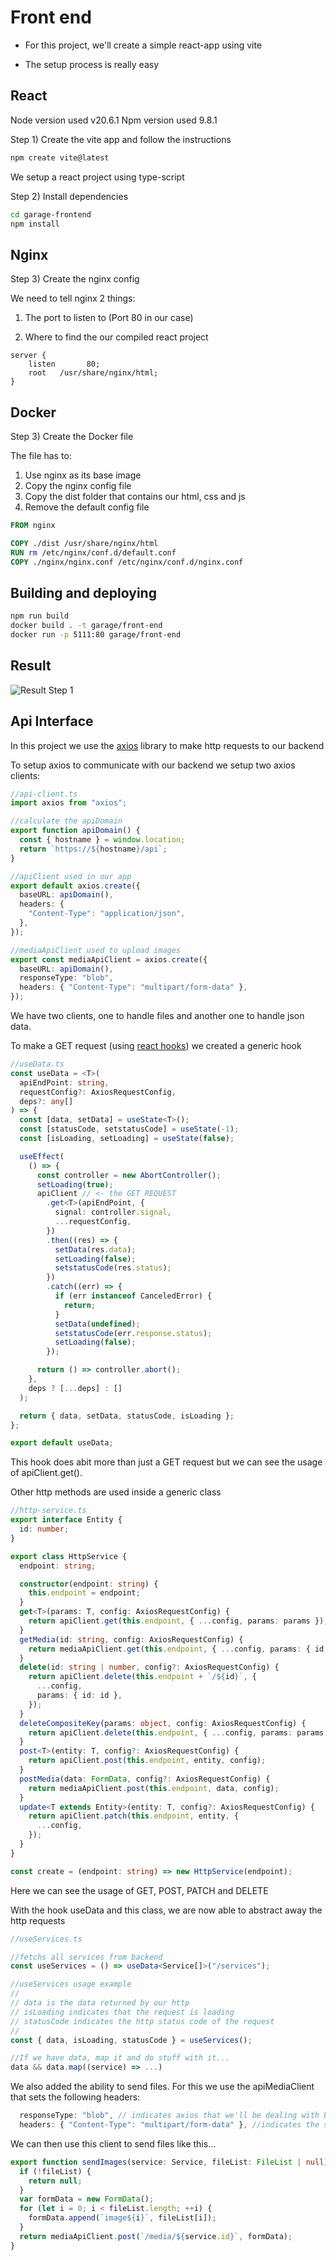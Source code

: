 # Front end

- For this project, we'll create a simple react-app using vite

- The setup process is really easy

## React

Node version used v20.6.1
Npm version used 9.8.1

Step 1) Create the vite app and follow the instructions

```bash
npm create vite@latest
```

We setup a react project using type-script

Step 2) Install dependencies

```bash
cd garage-frontend
npm install
```

## Nginx

Step 3) Create the nginx config

We need to tell nginx 2 things:

1. The port to listen to (Port 80 in our case)

2. Where to find the our compiled react project

```nginx
server {
    listen       80;
    root   /usr/share/nginx/html;
}
```

## Docker

Step 3) Create the Docker file

The file has to:

1. Use nginx as its base image
2. Copy the nginx config file
3. Copy the dist folder that contains our html, css and js
4. Remove the default config file

```Dockerfile
FROM nginx

COPY ./dist /usr/share/nginx/html
RUN rm /etc/nginx/conf.d/default.conf
COPY ./nginx/nginx.conf /etc/nginx/conf.d/nginx.conf
```

## Building and deploying

```bash
npm run build
docker build . -t garage/front-end
docker run -p 5111:80 garage/front-end
```

## Result

![Result Step 1](../media/frontend-deployed.png)

## Api Interface

In this project we use the [axios](https://github.com/axios/axios) library to make http requests to our backend

To setup axios to communicate with our backend we setup two axios clients:

```typescript
//api-client.ts
import axios from "axios";

//calculate the apiDomain
export function apiDomain() {
  const { hostname } = window.location;
  return `https://${hostname}/api`;
}

//apiClient used in our app
export default axios.create({
  baseURL: apiDomain(),
  headers: {
    "Content-Type": "application/json",
  },
});

//mediaApiClient used to upload images
export const mediaApiClient = axios.create({
  baseURL: apiDomain(),
  responseType: "blob",
  headers: { "Content-Type": "multipart/form-data" },
});
```

We have two clients, one to handle files and another one to handle json data.

To make a GET request (using [react hooks](https://react.dev/reference/react/hooks)) we created a generic hook

```typescript
//useData.ts
const useData = <T>(
  apiEndPoint: string,
  requestConfig?: AxiosRequestConfig,
  deps?: any[]
) => {
  const [data, setData] = useState<T>();
  const [statusCode, setstatusCode] = useState(-1);
  const [isLoading, setLoading] = useState(false);

  useEffect(
    () => {
      const controller = new AbortController();
      setLoading(true);
      apiClient // <- the GET REQUEST
        .get<T>(apiEndPoint, {
          signal: controller.signal,
          ...requestConfig,
        })
        .then((res) => {
          setData(res.data);
          setLoading(false);
          setstatusCode(res.status);
        })
        .catch((err) => {
          if (err instanceof CanceledError) {
            return;
          }
          setData(undefined);
          setstatusCode(err.response.status);
          setLoading(false);
        });

      return () => controller.abort();
    },
    deps ? [...deps] : []
  );

  return { data, setData, statusCode, isLoading };
};

export default useData;
```

This hook does abit more than just a GET request but we can see the usage of apiClient.get().

Other http methods are used inside a generic class

```typescript
//http-service.ts
export interface Entity {
  id: number;
}

export class HttpService {
  endpoint: string;

  constructor(endpoint: string) {
    this.endpoint = endpoint;
  }
  get<T>(params: T, config: AxiosRequestConfig) {
    return apiClient.get(this.endpoint, { ...config, params: params });
  }
  getMedia(id: string, config: AxiosRequestConfig) {
    return mediaApiClient.get(this.endpoint, { ...config, params: { id: id } });
  }
  delete(id: string | number, config?: AxiosRequestConfig) {
    return apiClient.delete(this.endpoint + `/${id}`, {
      ...config,
      params: { id: id },
    });
  }
  deleteCompositeKey(params: object, config: AxiosRequestConfig) {
    return apiClient.delete(this.endpoint, { ...config, params: params });
  }
  post<T>(entity: T, config?: AxiosRequestConfig) {
    return apiClient.post(this.endpoint, entity, config);
  }
  postMedia(data: FormData, config?: AxiosRequestConfig) {
    return mediaApiClient.post(this.endpoint, data, config);
  }
  update<T extends Entity>(entity: T, config?: AxiosRequestConfig) {
    return apiClient.patch(this.endpoint, entity, {
      ...config,
    });
  }
}

const create = (endpoint: string) => new HttpService(endpoint);
```

Here we can see the usage of GET, POST, PATCH and DELETE

With the hook useData and this class, we are now able to abstract away the http requests

```typescript
//useServices.ts

//fetchs all services from backend
const useServices = () => useData<Service[]>("/services");

//useServices usage example
//
// data is the data returned by our http
// isLoading indicates that the request is loading
// statusCode indicates the http status code of the request
//
const { data, isLoading, statusCode } = useServices();

//If we have data, map it and do stuff with it...
data && data.map((service) => ...)
```

We also added the ability to send files. For this we use the apiMediaClient that sets the following headers:

```typescript
  responseType: "blob", // indicates axios that we'll be dealing with blob data
  headers: { "Content-Type": "multipart/form-data" }, //indicates the server what we are sending form-data
```

We can then use this client to send files like this...

```typescript
export function sendImages(service: Service, fileList: FileList | null) {
  if (!fileList) {
    return null;
  }
  var formData = new FormData();
  for (let i = 0; i < fileList.length; ++i) {
    formData.append(`image${i}`, fileList[i]);
  }
  return mediaApiClient.post(`/media/${service.id}`, formData);
}
```
